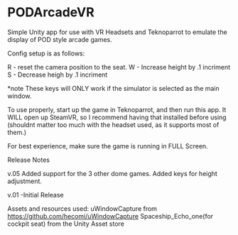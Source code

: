 # PODArcadeVR
Simple Unity app for use with VR Headsets and Teknoparrot to emulate the display of POD style arcade games. 

Config setup is as follows:

R - reset the camera position to the seat.
W - Increase height by .1 incriment
S - Decrease heigh by .1 incriment

*note These keys will ONLY work if the simulator is selected as the main window.

To use properly, start up the game in Teknoparrot, and then run this app. It WILL open up SteamVR, so I recommend having that installed before using (shouldnt matter too much with the headset used, as it supports most of them.) 

For best experience, make sure the game is running in FULL Screen.


Release Notes

v.05
Added support for the 3 other dome games. Added keys for height adjustment.

v.01
-Initial Release

Assets and resources used:
uWindowCapture from https://github.com/hecomi/uWindowCapture
Spaceship_Echo_one(for cockpit seat) from the Unity Asset store
